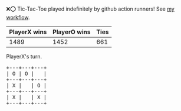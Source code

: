 :x::o: Tic-Tac-Toe played indefinitely by github action runners! See [my workflow](.github/workflows/play.yaml).

|PlayerX wins|PlayerO wins|Ties|
|-|-|-|
|1489|1452|661|

PlayerX's turn.

<pre>
+---+---+---+
| O | O |   |
+---+---+---+
| X |   | O |
+---+---+---+
| X |   | X |
+---+---+---+
</pre>